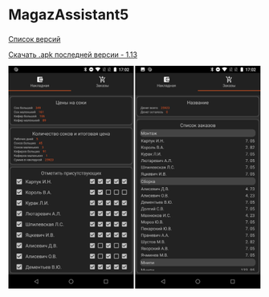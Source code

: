 # MagazAssistant5
###

[Список версий](./VERSION.md)

[Скачать .apk последней версии - 1.13](./MagazAssistant5-v1.13.apk)

![alt tag](bg.png)
